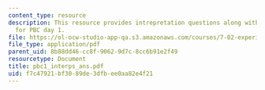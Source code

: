```yaml
---
content_type: resource
description: This resource provides intrepretation questions along with their answers
  for PBC day 1.
file: https://ol-ocw-studio-app-qa.s3.amazonaws.com/courses/7-02-experimental-biology-communication-spring-2005/f7c47921bf3089de3dfbee0aa82e4f21_pbc1_interps_ans.pdf
file_type: application/pdf
parent_uid: 8b88dd46-cc8f-9062-9d7c-8cc6b91e2f49
resourcetype: Document
title: pbc1_interps_ans.pdf
uid: f7c47921-bf30-89de-3dfb-ee0aa82e4f21
---
```

